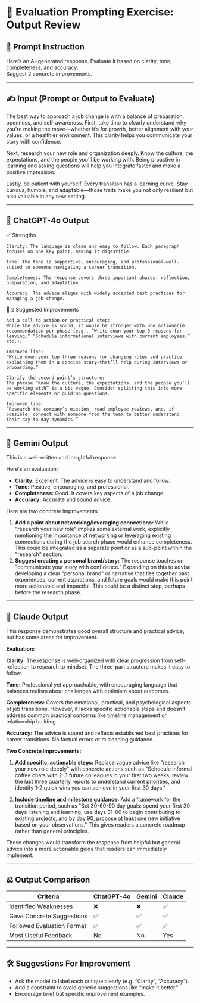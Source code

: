 # 🧾 Evaluation Prompting Exercise: Output Review

## 🧠 Prompt Instruction

Here’s an AI-generated response. Evaluate it based on clarity, tone, completeness, and accuracy.  
Suggest 2 concrete improvements.

---

## ✍️ Input (Prompt or Output to Evaluate)

The best way to approach a job change is with a balance of preparation, openness, and self-awareness. First, take time to clearly understand why you're making the move—whether it’s for growth, better alignment with your values, or a healthier environment. This clarity helps you communicate your story with confidence.

Next, research your new role and organization deeply. Know the culture, the expectations, and the people you'll be working with. Being proactive in learning and asking questions will help you integrate faster and make a positive impression.

Lastly, be patient with yourself. Every transition has a learning curve. Stay curious, humble, and adaptable—those traits make you not only resilient but also valuable in any new setting.

---

## 🤖 ChatGPT-4o Output

✅ Strengths

    Clarity: The language is clean and easy to follow. Each paragraph focuses on one key point, making it digestible.

    Tone: The tone is supportive, encouraging, and professional—well-suited to someone navigating a career transition.

    Completeness: The response covers three important phases: reflection, preparation, and adaptation.

    Accuracy: The advice aligns with widely accepted best practices for managing a job change.

🔧 2 Suggested Improvements

    Add a call to action or practical step:
    While the advice is sound, it would be stronger with one actionable recommendation per phase (e.g., “Write down your top 3 reasons for leaving,” “Schedule informational interviews with current employees,” etc.).

    Improved line:
    “Write down your top three reasons for changing roles and practice explaining them in a concise story—that’ll help during interviews or onboarding.”

    Clarify the second point’s structure:
    The phrase “Know the culture, the expectations, and the people you’ll be working with” is a bit vague. Consider splitting this into more specific elements or guiding questions.

    Improved line:
    “Research the company’s mission, read employee reviews, and, if possible, connect with someone from the team to better understand their day-to-day dynamics.”

---

## 🤖 Gemini Output

This is a well-written and insightful response.

Here's an evaluation:

* **Clarity:** Excellent. The advice is easy to understand and follow.
* **Tone:** Positive, encouraging, and professional.
* **Completeness:** Good. It covers key aspects of a job change.
* **Accuracy:** Accurate and sound advice.

Here are two concrete improvements:

1.  **Add a point about networking/leveraging connections:** While "research your new role" implies some external work, explicitly mentioning the importance of networking or leveraging existing connections during the job search phase would enhance completeness. This could be integrated as a separate point or as a sub-point within the "research" section.
2.  **Suggest creating a personal brand/story:** The response touches on "communicate your story with confidence." Expanding on this to advise developing a clear "personal brand" or narrative that ties together past experiences, current aspirations, and future goals would make this point more actionable and impactful. This could be a distinct step, perhaps before the research phase.

---

## 🤖 Claude Output

This response demonstrates good overall structure and practical advice, but has some areas for improvement.

**Evaluation:**

**Clarity:** The response is well-organized with clear progression from self-reflection to research to mindset. The three-part structure makes it easy to follow.

**Tone:** Professional yet approachable, with encouraging language that balances realism about challenges with optimism about outcomes.

**Completeness:** Covers the emotional, practical, and psychological aspects of job transitions. However, it lacks specific actionable steps and doesn't address common practical concerns like timeline management or relationship building.

**Accuracy:** The advice is sound and reflects established best practices for career transitions. No factual errors or misleading guidance.

**Two Concrete Improvements:**

1. **Add specific, actionable steps:** Replace vague advice like "research your new role deeply" with concrete actions such as "Schedule informal coffee chats with 2-3 future colleagues in your first two weeks, review the last three quarterly reports to understand current priorities, and identify 1-2 quick wins you can achieve in your first 30 days."

2. **Include timeline and milestone guidance:** Add a framework for the transition period, such as "Set 30-60-90 day goals: spend your first 30 days listening and learning, use days 31-60 to begin contributing to existing projects, and by day 90, propose at least one new initiative based on your observations." This gives readers a concrete roadmap rather than general principles.

These changes would transform the response from helpful but general advice into a more actionable guide that readers can immediately implement.

---

## ⚖️ Output Comparison

| Criteria                  | ChatGPT-4o | Gemini | Claude |
|---------------------------|------------|--------|--------|
| Identified Weaknesses     | ❌     | ❌ | ✅  |
| Gave Concrete Suggestions | ✅      | ✅  | ✅  |
| Followed Evaluation Format| ✅      | ✅  | ✅  |
| Most Useful Feedback      | No   | No | Yes |

---

## 🛠 Suggestions For Improvement

- Ask the model to label each critique clearly (e.g. “Clarity”, “Accuracy”).
- Add a constraint to avoid generic suggestions like “make it better.”
- Encourage brief but specific improvement examples.
